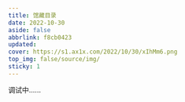 ```yaml
---
title: 馆藏目录
date: 2022-10-30
aside: false
abbrlink: f8cb0423
updated:
cover: https://s1.ax1x.com/2022/10/30/xIhMm6.png
top_img: false/source/img/
sticky: 1
---
```


调试中......